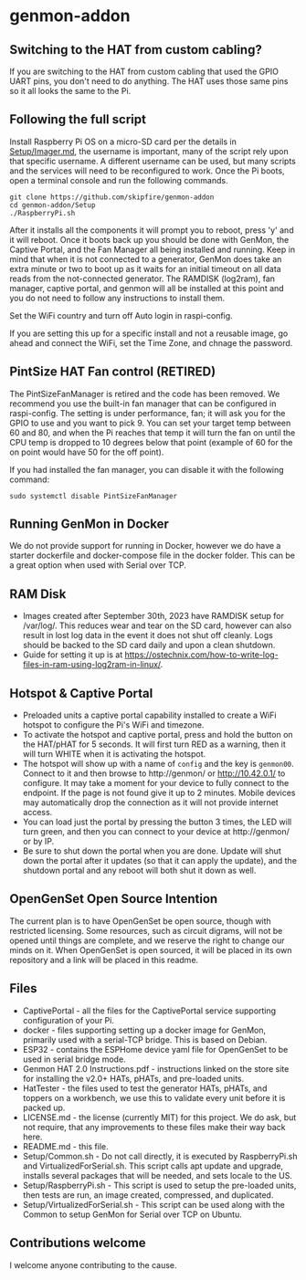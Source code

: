 # genmon-addon
## Switching to the HAT from custom cabling?
If you are switching to the HAT from custom cabling that used the GPIO UART pins, you don't need to do anything.  The HAT uses those same pins so it all looks the same to the Pi.

## Following the full script
Install Raspberry Pi OS on a micro-SD card per the details in [Setup/Imager.md](Setup/Imager.md), the username is important, many of the script rely upon that specific username. A different username can be used, but many scripts and the services will need to be reconfigured to work. Once the Pi boots, open a terminal console and run the following commands.
```
git clone https://github.com/skipfire/genmon-addon
cd genmon-addon/Setup
./RaspberryPi.sh
```
After it installs all the components it will prompt you to reboot, press 'y' and it will reboot. Once it boots back up you should be done with GenMon, the Captive Portal, and the Fan Manager all being installed and running. Keep in mind that when it is not connected to a generator, GenMon does take an extra minute or two to boot up as it waits for an initial timeout on all data reads from the not-connected generator. The RAMDISK (log2ram), fan manager, captive portal, and genmon will all be installed at this point and you do not need to follow any instructions to install them.

Set the WiFi country and turn off Auto login in raspi-config.

If you are setting this up for a specific install and not a reusable image, go ahead and connect the WiFi, set the Time Zone, and chnage the password.

## PintSize HAT Fan control (RETIRED)
The PintSizeFanManager is retired and the code has been removed. We recommend you use the built-in fan manager that can be configured in raspi-config.  The setting is under performance, fan; it will ask you for the GPIO to use and you want to pick 9.  You can set your target temp between 60 and 80, and when the Pi reaches that temp it will turn the fan on until the CPU temp is dropped to 10 degrees below that point (example of 60 for the on point would have 50 for the off point).

If you had installed the fan manager, you can disable it with the following command:
```
sudo systemctl disable PintSizeFanManager
```

## Running GenMon in Docker
We do not provide support for running in Docker, however we do have a starter dockerfile and docker-compose file in the docker folder.  This can be a great option when used with Serial over TCP.

## RAM Disk
* Images created after September 30th, 2023 have RAMDISK setup for /var/log/. This reduces wear and tear on the SD card, however can also result in lost log data in the event it does not shut off cleanly. Logs should be backed to the SD card daily and upon a clean shutdown.
* Guide for setting it up is at https://ostechnix.com/how-to-write-log-files-in-ram-using-log2ram-in-linux/.

## Hotspot & Captive Portal
* Preloaded units a captive portal capability installed to create a WiFi hotspot to configure the Pi's WiFi and timezone.
* To activate the hotspot and captive portal, press and hold the button on the HAT/pHAT for 5 seconds.  It will first turn RED as a warning, then it will turn WHITE when it is activating the hotspot.
* The hotspot will show up with a name of `config` and the key is `genmon00`. Connect to it and then browse to http://genmon/ or http://10.42.0.1/ to configure.  It may take a moment for your device to fully connect to the endpoint. If the page is not found give it up to 2 minutes. Mobile devices may automatically drop the connection as it will not provide internet access.
* You can load just the portal by pressing the button 3 times, the LED will turn green, and then you can connect to your device at http://genmon/ or by IP.
* Be sure to shut down the portal when you are done. Update will shut down the portal after it updates (so that it can apply the update), and the shutdown portal and any reboot will both shut it down as well.

## OpenGenSet Open Source Intention
The current plan is to have OpenGenSet be open source, though with restricted licensing. Some resources, such as circuit digrams, will not be opened until things are complete, and we reserve the right to change our minds on it.  When OpenGenSet is open sourced, it will be placed in its own repository and a link will be placed in this readme.

## Files
* CaptivePortal - all the files for the CaptivePortal service supporting configuration of your Pi.
* docker - files supporting setting up a docker image for GenMon, primarily used with a serial-TCP bridge. This is based on Debian.
* ESP32 - contains the ESPHome device yaml file for OpenGenSet to be used in serial bridge mode.
* Genmon HAT 2.0 Instructions.pdf - instructions linked on the store site for installing the v2.0+ HATs, pHATs, and pre-loaded units.
* HatTester - the files used to test the generator HATs, pHATs, and toppers on a workbench, we use this to validate every unit before it is packed up.
* LICENSE.md - the license (currently MIT) for this project. We do ask, but not require, that any improvements to these files make their way back here.
* README.md - this file.
* Setup/Common.sh - Do not call directly, it is executed by RaspberryPi.sh and VirtualizedForSerial.sh. This script calls apt update and upgrade, installs several packages that will be needed, and sets locale to the US.
* Setup/RaspberryPi.sh - This script is used to setup the pre-loaded units, then tests are run, an image created, compressed, and duplicated.
* Setup/VirtualizedForSerial.sh - This script can be used along with the Common to setup GenMon for Serial over TCP on Ubuntu.

## Contributions welcome
I welcome anyone contributing to the cause.

